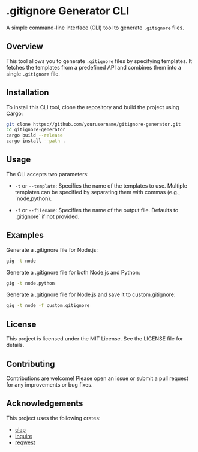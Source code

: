 # .gitignore Generator CLI
A simple command-line interface (CLI) tool to generate `.gitignore` files.

## Overview
This tool allows you to generate `.gitignore` files by specifying templates. It fetches the templates from a predefined API and combines them into a single `.gitignore` file.

## Installation
To install this CLI tool, clone the repository and build the project using Cargo:

```sh
git clone https://github.com/yourusername/gitignore-generator.git
cd gitignore-generator
cargo build --release
cargo install --path .
```

## Usage
The CLI accepts two parameters:
- `-t` or `--template`: Specifies the name of the templates to use. Multiple templates can be specified by separating them with commas (e.g., `node,python).

- `-f` or `--filename`: Specifies the name of the output file. Defaults to .gitignore` if not provided.

## Examples
Generate a .gitignore file for Node.js:

```sh
gig -t node
```

Generate a .gitignore file for both Node.js and Python:
```sh
gig -t node,python
```

Generate a .gitignore file for Node.js and save it to custom.gitignore:
```sh
gig -t node -f custom.gitignore
```

## License
This project is licensed under the MIT License. See the LICENSE file for details.

## Contributing
Contributions are welcome! Please open an issue or submit a pull request for any improvements or bug fixes.

## Acknowledgements
This project uses the following crates:
- [clap](https://github.com/clap-rs/clap)
- [inquire](https://github.com/mikaelmello/inquire)
- [reqwest](https://github.com/seanmonstar/reqwest)
